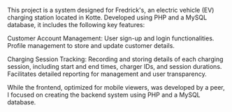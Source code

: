 This project is a system designed for Fredrick's, an electric vehicle (EV) charging station located in Kotte. Developed using PHP and a MySQL database, it includes the following key features:

Customer Account Management:
  User sign-up and login functionalities.
  Profile management to store and update customer details.

Charging Session Tracking:
  Recording and storing details of each charging session, including start and end times, charger IDs, and session durations.
  Facilitates detailed reporting for management and user transparency.

While the frontend, optimized for mobile viewers, was developed by a peer, I focused on creating the backend system using PHP and a MySQL database.
